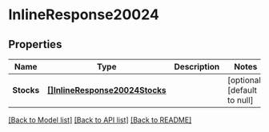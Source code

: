 # InlineResponse20024

## Properties
Name | Type | Description | Notes
------------ | ------------- | ------------- | -------------
**Stocks** | [**[]InlineResponse20024Stocks**](inline_response_200_24_stocks.md) |  | [optional] [default to null]

[[Back to Model list]](../README.md#documentation-for-models) [[Back to API list]](../README.md#documentation-for-api-endpoints) [[Back to README]](../README.md)

